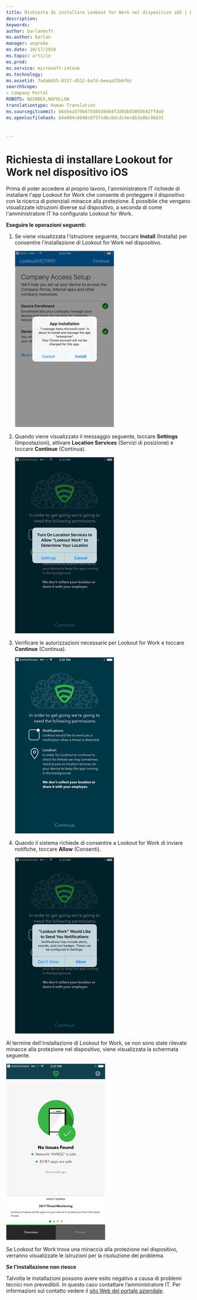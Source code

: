 ```yaml
---
title: Richiesta di installare Lookout for Work nel dispositivo iOS | Documentazione Microsoft
description: 
keywords: 
author: barlanmsft
ms.author: barlan
manager: angrobe
ms.date: 10/17/2016
ms.topic: article
ms.prod: 
ms.service: microsoft-intune
ms.technology: 
ms.assetid: 7adab655-8317-4512-ba7d-beeaa25bbf6c
searchScope:
- Company Portal
ROBOTS: NOINDEX,NOFOLLOW
translationtype: Human Translation
ms.sourcegitcommit: b6d5ea579b675d85d4404f289db83055642ffddd
ms.openlocfilehash: 64e094c8648c0737cdbc0dcdc4ec6b3a8bc96831


---
```


# <a name="you-are-prompted-to-install-lookout-for-work-on-your-ios-device"></a>Richiesta di installare Lookout for Work nel dispositivo iOS

Prima di poter accedere al proprio lavoro, l'amministratore IT richiede di installare l'app Lookout for Work che consente di proteggere il dispositivo con la ricerca di potenziali minacce alla protezione. È possibile che vengano visualizzate istruzioni diverse sul dispositivo, a seconda di come l'amministratore IT ha configurato Lookout for Work.

**Eseguire le operazioni seguenti:**

1.  Se viene visualizzata l'istruzione seguente, toccare **Install** (Installa) per consentire l'installazione di Lookout for Work nel dispositivo.

    ![Toccare Install (Installa) per installare Lookout for Work](./media/ios-lfw-install-app-request.png)

2. Quando viene visualizzato il messaggio seguente, toccare **Settings** (Impostazioni), attivare **Location Services** (Servizi di posizione) e toccare **Continue** (Continua).

    ![Toccare Settings (Impostazioni) e quindi Location Services (Servizi di posizione)](./media/ios-lfw-allow-location-services.png)

3. Verificare le autorizzazioni necessarie per Lookout for Work e toccare **Continue** (Continua).

    ![si è ora connessi a Lookout for Work](./media/ios-lfw-permissions-lookout-needs.png)

4. Quando il sistema richiede di consentire a Lookout for Work di inviare notifiche, toccare **Allow** (Consenti).

    ![Toccare Settings (Impostazioni) e quindi Location Services (Servizi di posizione)](./media/ios-lfw-allow-notifications.png)

    
Al termine dell'installazione di Lookout for Work, se non sono state rilevate minacce alla protezione nel dispositivo, viene visualizzata la schermata seguente.

![Lookout for Work non ha trovato minacce alla protezione](./media/ios-lfw-no-threats-found.png)

Se Lookout for Work trova una minaccia alla protezione nel dispositivo, verranno visualizzate le istruzioni per la risoluzione del problema.

**Se l'installazione non riesce**

Talvolta le installazioni possono avere esito negativo a causa di problemi tecnici non prevedibili. In questo caso contattare l’amministratore IT. Per informazioni sul contatto vedere il [sito Web del portale aziendale](http://portal.manage.microsoft.com).




<!--HONumber=Dec16_HO2-->


